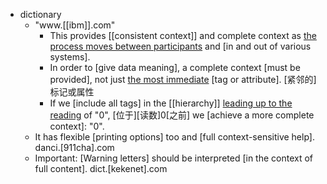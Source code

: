 - dictionary 
    - "www.[[ibm]].com"
        - This provides [[consistent context]] and complete context as [the process moves between participants]([[participant]]) and [in and out of various systems]. 
        - In order to [give data meaning], a complete context [must be provided], not just [the most immediate]([[immediate]]) [tag or attribute]. [紧邻的]标记或属性
        - If we [include all tags] in the [[hierarchy]] [leading up to the reading]([[reading]]) of "0", [位于][读数]0[之前] we [achieve a more complete context]: "0". 
    - It has flexible [printing options] too and [full context-sensitive help]. danci.[911cha].com
    - Important: [Warning letters] should be interpreted [in the context of full content]. dict.[kekenet].com
